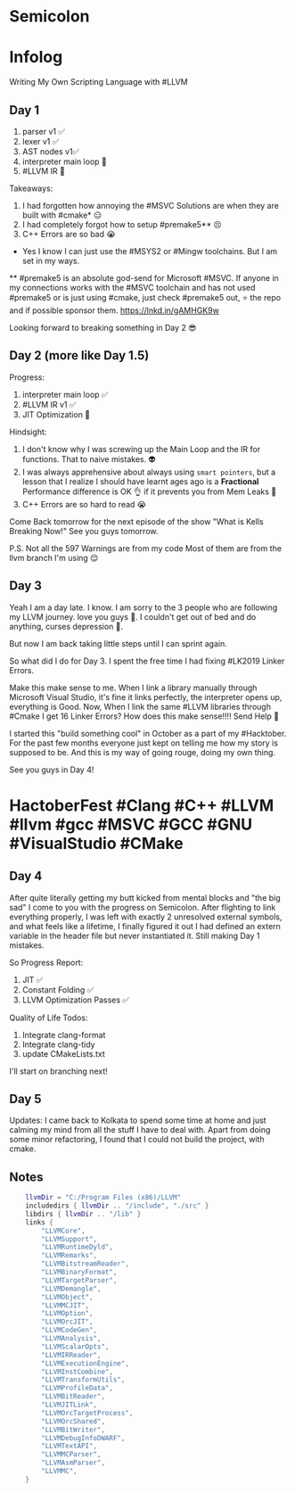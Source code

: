 # Semicolon

# Infolog

Writing My Own Scripting Language with #LLVM

## Day 1

1. parser v1 ✅
2. lexer v1 ✅
3. AST nodes v1✅
4. interpreter main loop 🚧
5. #LLVM IR 🚧

Takeaways:

1. I had forgotten how annoying the #MSVC Solutions are when they are built with #cmake* 😑
2. I had completely forgot how to setup #premake5** 😣
3. C++ Errors are so bad 😭

* Yes I know I can just use the #MSYS2 or #Mingw toolchains. But I am set in my ways.

** #premake5 is an absolute god-send for Microsoft #MSVC. If anyone in my connections works with the #MSVC toolchain and has not used #premake5 or is just using #cmake, just check #premake5 out, ⭐ the repo and if possible sponsor them.
<https://lnkd.in/gAMHGK9w>

Looking forward to breaking something in Day 2 😎

## Day 2 (more like Day 1.5)

Progress:

1. interpreter main loop ✅
2. #LLVM IR v1 ✅
3. JIT Optimization 🚧

Hindsight:

1. I don't know why I was screwing up the Main Loop and the IR for functions. That to naive mistakes. 👽
2. I was always apprehensive about always using `smart pointers`, but a lesson that I realize I should have learnt ages ago is a **Fractional** Performance difference is OK 👌 if it prevents you from Mem Leaks 🤡
3. C++ Errors are so hard to read 😭

Come Back tomorrow for the next episode of the show "What is Kells Breaking Now!" See you guys tomorrow.

P.S. Not all the 597 Warnings are from my code Most of them are from the llvm branch I'm using 😌

## Day 3

Yeah I am a day late. I know. I am sorry to the 3 people who are following my LLVM journey. love you guys 💌. I couldn't get out of bed and do anything, curses depression 🥹.

But now I am back taking little steps until I can sprint again.

So what did I do for Day 3. I spent the free time I had fixing #LK2019 Linker Errors.

Make this make sense to me.
When I link a library manually through Microsoft Visual Studio, it's fine it links perfectly, the interpreter opens up, everything is Good.
Now, When I link the same #LLVM libraries through #Cmake I get 16 Linker Errors?
How does this make sense!!!! Send Help 🥹

I started this "build something cool" in October as a part of my #Hacktober. For the past few months everyone just kept on telling me how my story is supposed to be. And this is my way of going rouge, doing my own thing.

See you guys in Day 4!

# HactoberFest #Clang #C++ #LLVM #llvm #gcc #MSVC #GCC #GNU #VisualStudio #CMake

## Day 4

After quite literally getting my butt kicked from mental blocks and "the big sad" I come to you with the progress on Semicolon. After flighting to link everything properly, I was left with exactly 2 unresolved external symbols, and what feels like a lifetime, I finally figured it out I had defined an extern variable in the header file but never instantiated it. Still making Day 1 mistakes.

So Progress Report:

1. JIT ✅
2. Constant Folding ✅
3. LLVM Optimization Passes ✅

Quality of Life Todos:

1. Integrate clang-format
2. Integrate clang-tidy
3. update CMakeLists.txt

I'll start on branching next!

## Day 5

Updates: I came back to Kolkata to spend some time at home and just calming my mind from all the stuff I
have to deal with. Apart from doing some minor refactoring, I found that I could not build the project, with cmake.

## Notes

```lua
    llvmDir = "C:/Program Files (x86)/LLVM"
    includedirs { llvmDir .. "/include", "./src" }
    libdirs { llvmDir .. "/lib" }
    links {
        "LLVMCore",
        "LLVMSupport",
        "LLVMRuntimeDyld",
        "LLVMRemarks",
        "LLVMBitstreamReader",
        "LLVMBinaryFormat",
        "LLVMTargetParser",
        "LLVMDemangle",
        "LLVMObject",
        "LLVMMCJIT",
        "LLVMOption",
        "LLVMOrcJIT",
        "LLVMCodeGen",
        "LLVMAnalysis",
        "LLVMScalarOpts",
        "LLVMIRReader",
        "LLVMExecutionEngine",
        "LLVMInstCombine",
        "LLVMTransformUtils",
        "LLVMProfileData",
        "LLVMBitReader",
        "LLVMJITLink",
        "LLVMOrcTargetProcess",
        "LLVMOrcShared",
        "LLVMBitWriter",
        "LLVMDebugInfoDWARF",
        "LLVMTextAPI",
        "LLVMMCParser",
        "LLVMAsmParser",
        "LLVMMC",
    }
```
